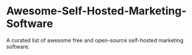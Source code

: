# Awesome-Self-Hosted-Marketing-Software
A curated list of awesome free and open-source self-hosted marketing software.
